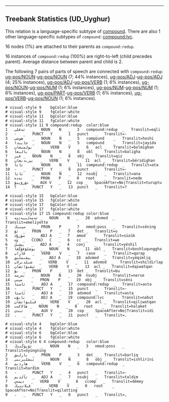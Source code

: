 

--------------------------------------------------------------------------------

## Treebank Statistics (UD_Uyghur)

This relation is a language-specific subtype of [compound]().
There are also 1 other language-specific subtypes of `compound`: [compound:lvc]().

16 nodes (1%) are attached to their parents as `compound:redup`.

16 instances of `compound:redup` (100%) are right-to-left (child precedes parent).
Average distance between parent and child is 2.

The following 7 pairs of parts of speech are connected with `compound:redup`: [ug-pos/NOUN]()-[ug-pos/NOUN]() (7; 44% instances), [ug-pos/ADJ]()-[ug-pos/ADJ]() (4; 25% instances), [ug-pos/ADJ]()-[ug-pos/VERB]() (1; 6% instances), [ug-pos/NOUN]()-[ug-pos/NUM]() (1; 6% instances), [ug-pos/NUM]()-[ug-pos/NUM]() (1; 6% instances), [ug-pos/PART]()-[ug-pos/VERB]() (1; 6% instances), [ug-pos/VERB]()-[ug-pos/NOUN]() (1; 6% instances).


~~~ conllu
# visual-style 9	bgColor:blue
# visual-style 9	fgColor:white
# visual-style 11	bgColor:blue
# visual-style 11	fgColor:white
# visual-style 11 9 compound:redup	color:blue
1	ئەقلى	_	NOUN	N	_	3	compound:redup	_	Translit=eqli
2	-	_	PUNCT	Y	_	1	punct	_	Translit=-
3	ھوشى	_	NOUN	N	_	5	compound	_	Translit=hoshi
4	جايىدا	_	NOUN	N	_	5	compound	_	Translit=jayida
5	بولمىغان	_	VERB	V	_	6	acl	_	Translit=bolmighan
6	بالىغا	_	NOUN	N	_	8	obl	_	Translit=baligha
7	قىز	_	NOUN	N	_	8	obj	_	Translit=qiz
8	بېرىدىغان	_	VERB	V	_	11	acl	_	Translit=bëridighan
9	ئاتا	_	NOUN	N	_	11	compound:redup	_	Translit=ata
10	-	_	PUNCT	Y	_	9	punct	_	Translit=-
11	ئانا	_	NOUN	N	_	12	nsubj	_	Translit=ana
12	نەدە	_	PRON	P	_	0	root	_	Translit=nede
13	تۇرۇپتۇ	_	AUX	V	_	12	cop	_	SpaceAfter=No|Translit=turuptu
14	؟	_	PUNCT	Y	_	13	punct	_	Translit=?

~~~


~~~ conllu
# visual-style 15	bgColor:blue
# visual-style 15	fgColor:white
# visual-style 17	bgColor:blue
# visual-style 17	fgColor:white
# visual-style 17 15 compound:redup	color:blue
1	ئەمەلىيەتتە	_	NOUN	N	_	20	advmod	_	Translit=emeliyette
2	سېنىڭ	_	PRON	P	_	7	nmod:poss	_	Translit=sëning
3	ئۇ	_	PRON	P	_	7	det	_	Translit=u
4	سۈزۈك	_	ADJ	A	_	7	amod	_	Translit=süzük
5	ۋە	_	CCONJ	C	_	6	cc	_	Translit=we
6	يېشىل	_	ADJ	A	_	4	conj	_	Translit=yëshil
7	بوشلۇقۇڭغا	_	NOUN	N	_	11	obl	_	Translit=boshluqunggha
8	قاراپ	_	VERB	V	_	7	case	_	Translit=qarap
9	يېقىملىق	_	ADJ	A	_	10	advmod	_	Translit=yëqimliq
10	شىلدىرلاپ	_	VERB	V	_	11	advmod	_	Translit=shildirlap
11	ئېقىۋاتقان	_	VERB	V	_	13	acl	_	Translit=ëqiwatqan
12	بۇ	_	PRON	P	_	13	det	_	Translit=bu
13	نەرسە	_	NOUN	N	_	20	nsubj	_	Translit=nerse
14	سېنى	_	PRON	P	_	19	obj	_	Translit=sëni
15	ئاستا	_	ADJ	A	_	17	compound:redup	_	Translit=asta
16	-	_	PUNCT	Y	_	15	punct	_	Translit=-
17	ئاستا	_	ADJ	A	_	19	advmod	_	Translit=asta
18	نابۇت	_	ADJ	A	_	19	compound:lvc	_	Translit=nabut
19	قىلىۋاتقان	_	VERB	V	_	20	acl	_	Translit=qiliwatqan
20	ھالاكەت	_	NOUN	N	_	0	root	_	Translit=halaket
21	ئىدى	_	AUX	V	_	20	cop	_	SpaceAfter=No|Translit=idi
22	.	_	PUNCT	Y	_	21	punct	_	Translit=.

~~~


~~~ conllu
# visual-style 4	bgColor:blue
# visual-style 4	fgColor:white
# visual-style 6	bgColor:blue
# visual-style 6	fgColor:white
# visual-style 6 4 compound:redup	color:blue
1	ئۆيۈڭنىڭ	_	NOUN	N	_	3	nmod:poss	_	Translit=öyüngning
2	بارلىق	_	PRON	P	_	3	det	_	Translit=barliq
3	ئىشلىرىنى	_	NOUN	N	_	8	obj	_	Translit=ishlirini
4	ھاردىم	_	VERB	V	_	6	compound:redup	_	Translit=hardim
5	-	_	PUNCT	Y	_	4	punct	_	Translit=-
6	تالدىم	_	ADJ	A	_	7	nsubj	_	Translit=taldim
7	دېمەي	_	VERB	V	_	8	ccomp	_	Translit=dëmey
8	قىلاتتىڭ	_	VERB	V	_	0	root	_	SpaceAfter=No|Translit=qilatting
9	،	_	PUNCT	Y	_	8	punct	_	Translit=,

~~~


